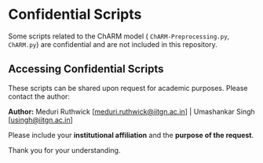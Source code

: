 # Confidential Scripts

Some scripts related to the ChARM model ( `ChARM-Preprocessing.py`, `ChARM.py`) are confidential and are not included in this repository.

## Accessing Confidential Scripts

These scripts can be shared upon request for academic purposes. Please contact the author:

**Author:** Meduri Ruthwick [meduri.ruthwick@iitgn.ac.in] | Umashankar Singh [usingh@iitgn.ac.in]

Please include your **institutional affiliation** and the **purpose of the request**.

Thank you for your understanding.
